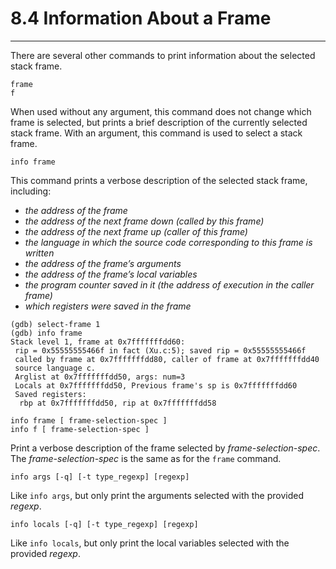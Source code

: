 # 8.4 Information About a Frame

----

There are several other commands to print information about the selected stack frame.

```
frame
f
```
When used without any argument, this command does not change which frame is selected, but prints a brief description of the currently selected stack frame. With an argument, this command is used to select a stack frame.

```
info frame
```
This command prints a verbose description of the selected stack frame, including:

 - _the address of the frame_
 - _the address of the next frame down (called by this frame)_
 - _the address of the next frame up (caller of this frame)_
 - _the language in which the source code corresponding to this frame is written_
 - _the address of the frame’s arguments_
 - _the address of the frame’s local variables_
 - _the program counter saved in it (the address of execution in the caller frame)_
 - _which registers were saved in the frame_


```
(gdb) select-frame 1
(gdb) info frame
Stack level 1, frame at 0x7fffffffdd60:
 rip = 0x55555555466f in fact (Xu.c:5); saved rip = 0x55555555466f
 called by frame at 0x7fffffffdd80, caller of frame at 0x7fffffffdd40
 source language c.
 Arglist at 0x7fffffffdd50, args: num=3
 Locals at 0x7fffffffdd50, Previous frame's sp is 0x7fffffffdd60
 Saved registers:
  rbp at 0x7fffffffdd50, rip at 0x7fffffffdd58
```

```
info frame [ frame-selection-spec ]
info f [ frame-selection-spec ]
```
Print a verbose description of the frame selected by _frame-selection-spec_. The _frame-selection-spec_ is the same as for the ``frame`` command.

```
info args [-q] [-t type_regexp] [regexp]
```
Like ``info args``, but only print the arguments selected with the provided _regexp_.

```
info locals [-q] [-t type_regexp] [regexp]
```
Like ``info locals``, but only print the local variables selected with the provided _regexp_.
